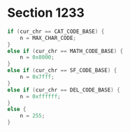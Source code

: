 # Section 1233

```c << Let |n| be the largest legal code value, based on |cur_chr| >>=
if (cur_chr == CAT_CODE_BASE) {
    n = MAX_CHAR_CODE;
}
else if (cur_chr == MATH_CODE_BASE) {
    n = 0x8000;
}
else if (cur_chr == SF_CODE_BASE) {
    n = 0x7fff;
}
else if (cur_chr == DEL_CODE_BASE) {
    n = 0xffffff;
}
else {
    n = 255;
}
```
